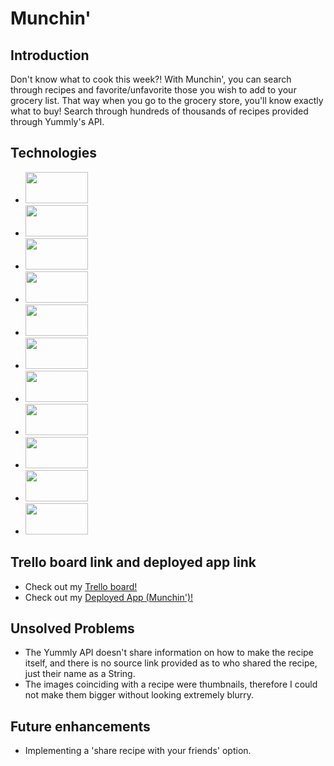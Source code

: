 # Munchin'

## Introduction
Don't know what to cook this week?! With Munchin', you can search through recipes and favorite/unfavorite those you wish to add to your grocery list. That way when you go to the grocery store, you'll know exactly what to buy! Search through hundreds of thousands of recipes provided through Yummly's API.


## Technologies
* <img src="https://s3-us-west-2.amazonaws.com/cdn.selvinortiz.com/blog/vs-code.jpg?mtime=20170313000515" width="100" height="50">

* <img src="https://js.devexpress.com/Content/Images/features/html5-css-javascript-logos.png" width="100" height="50">

* <img src=" https://cdn-images-1.medium.com/max/1200/1*-ty7aZqH2of-rXpWYaoKPQ.png" width="100" height="50">

* <img src=" https://i.pinimg.com/originals/9a/86/59/9a86598cbbb0d691940725545a2eb505.jpg" width="100" height="50">

* <img src="https://raw.githubusercontent.com/MakeSchool-Tutorials/Node-Rotten-Potatoes/9b2a283d20a594a4fc3ad48c7d81e263e818b7e2//cover.jpg" width="100" height="50">

* <img src="https://i.imgur.com/nm3L6hZ.png" width="100" height="50">

* <img src="https://git-scm.com/images/logos/downloads/Git-Logo-2Color.png" width="100" height="50">

* <img src="https://i.pinimg.com/originals/3c/d5/67/3cd5679f54dc60811383649f9f6ea37d.png" width="100" height="50">

* <img src="https://camo.githubusercontent.com/7c9b27101ba491969d016f2f2427c3e066f7bd0b/68747470733a2f2f63646e2e7261776769742e636f6d2f6f64622f6f6666696369616c2d626173682d6c6f676f2f6d61737465722f6173736574732f4c6f676f732f4964656e746974792f504e472f424153485f6c6f676f2d7472616e73706172656e742d62672d636f6c6f722e706e67" width="100" height="50">

* <img src="https://iterato.rs/img/icons/heroku-partner-developer-logo.jpg" width="100" height="50">

* <img src="https://about.yummly.com/wp-content/uploads/2013/04/yummly_logo_huge_transparent.png?x82247" width="100" height="50">


## Trello board link and deployed app link
* Check out my [Trello board!](https://trello.com/b/OQuOHECd/munch)
* Check out my [Deployed App (Munchin')!](http://munchin.herokuapp.com/)


## Unsolved Problems
* The Yummly API doesn't share information on how to make the recipe itself, and there is no source link provided as to who shared the recipe, just their name as a String.
* The images coinciding with a recipe were thumbnails, therefore I could not make them bigger without looking extremely blurry.


## Future enhancements
* Implementing a 'share recipe with your friends' option.